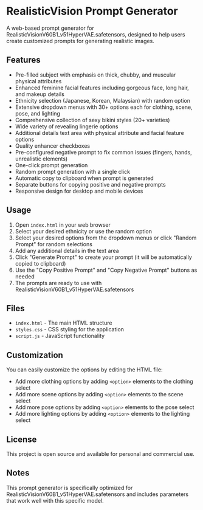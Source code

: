 # RealisticVision Prompt Generator

A web-based prompt generator for RealisticVisionV60B1_v51HyperVAE.safetensors, designed to help users create customized prompts for generating realistic images.

## Features

- Pre-filled subject with emphasis on thick, chubby, and muscular physical attributes
- Enhanced feminine facial features including gorgeous face, long hair, and makeup details
- Ethnicity selection (Japanese, Korean, Malaysian) with random option
- Extensive dropdown menus with 30+ options each for clothing, scene, pose, and lighting
- Comprehensive collection of sexy bikini styles (20+ varieties)
- Wide variety of revealing lingerie options
- Additional details text area with physical attribute and facial feature options
- Quality enhancer checkboxes
- Pre-configured negative prompt to fix common issues (fingers, hands, unrealistic elements)
- One-click prompt generation
- Random prompt generation with a single click
- Automatic copy to clipboard when prompt is generated
- Separate buttons for copying positive and negative prompts
- Responsive design for desktop and mobile devices

## Usage

1. Open `index.html` in your web browser
2. Select your desired ethnicity or use the random option
3. Select your desired options from the dropdown menus or click "Random Prompt" for random selections
4. Add any additional details in the text area
5. Click "Generate Prompt" to create your prompt (it will be automatically copied to clipboard)
6. Use the "Copy Positive Prompt" and "Copy Negative Prompt" buttons as needed
7. The prompts are ready to use with RealisticVisionV60B1_v51HyperVAE.safetensors

## Files

- `index.html` - The main HTML structure
- `styles.css` - CSS styling for the application
- `script.js` - JavaScript functionality

## Customization

You can easily customize the options by editing the HTML file:

- Add more clothing options by adding `<option>` elements to the clothing select
- Add more scene options by adding `<option>` elements to the scene select
- Add more pose options by adding `<option>` elements to the pose select
- Add more lighting options by adding `<option>` elements to the lighting select

## License

This project is open source and available for personal and commercial use.

## Notes

This prompt generator is specifically optimized for RealisticVisionV60B1_v51HyperVAE.safetensors and includes parameters that work well with this specific model. 